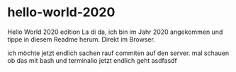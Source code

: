 # hello-world-2020
Hello World 2020 edition
La di da, ich bin im Jahr 2020 angekommen und tippe in diesem Readme herum. Direkt im Browser.


ich möchte jetzt endlich sachen rauf commiten auf den server.
mal schauen ob das mit bash und terminalio jetzt endlich geht
asdfasdf
